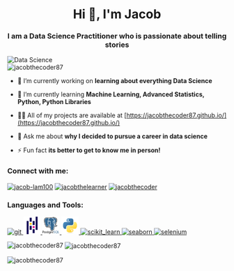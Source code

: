 <h1 align="center">Hi 👋, I'm Jacob</h1>
<h3 align="center">I am a Data Science Practitioner who is passionate about telling stories</h3>
<img align="right" alt="Data Science" width="518" src="https://media1.tenor.com/m/lvLaG5hPCncAAAAd/data-analysis.gif">

<p align="left"> <img src="https://komarev.com/ghpvc/?username=jacobthecoder87&label=Profile%20views&color=0e75b6&style=flat" alt="jacobthecoder87" /> </p>

- 🔭 I’m currently working on **learning about everything Data Science**

- 🌱 I’m currently learning **Machine Learning, Advanced Statistics, Python, Python Libraries**

- 👨‍💻 All of my projects are available at [https://jacobthecoder87.github.io/](https://jacobthecoder87.github.io/)

- 💬 Ask me about **why I decided to pursue a career in data science**

- ⚡ Fun fact **its better to get to know me in person!**

<h3 align="left">Connect with me:</h3>
<p align="left">
<a href="https://linkedin.com/in/jacob-lam100" target="blank"><img align="center" src="https://raw.githubusercontent.com/rahuldkjain/github-profile-readme-generator/master/src/images/icons/Social/linked-in-alt.svg" alt="jacob-lam100" height="30" width="40" /></a>
<a href="https://kaggle.com/jacobthelearner" target="blank"><img align="center" src="https://raw.githubusercontent.com/rahuldkjain/github-profile-readme-generator/master/src/images/icons/Social/kaggle.svg" alt="jacobthelearner" height="30" width="40" /></a>
<a href="https://www.leetcode.com/jacobthecoder" target="blank"><img align="center" src="https://raw.githubusercontent.com/rahuldkjain/github-profile-readme-generator/master/src/images/icons/Social/leet-code.svg" alt="jacobthecoder" height="30" width="40" /></a>
</p>

<h3 align="left">Languages and Tools:</h3>
<p align="left"> <a href="https://git-scm.com/" target="_blank" rel="noreferrer"> <img src="https://www.vectorlogo.zone/logos/git-scm/git-scm-icon.svg" alt="git" width="40" height="40"/> </a> <a href="https://pandas.pydata.org/" target="_blank" rel="noreferrer"> <img src="https://raw.githubusercontent.com/devicons/devicon/2ae2a900d2f041da66e950e4d48052658d850630/icons/pandas/pandas-original.svg" alt="pandas" width="40" height="40"/> </a> <a href="https://www.postgresql.org" target="_blank" rel="noreferrer"> <img src="https://raw.githubusercontent.com/devicons/devicon/master/icons/postgresql/postgresql-original-wordmark.svg" alt="postgresql" width="40" height="40"/> </a> <a href="https://www.python.org" target="_blank" rel="noreferrer"> <img src="https://raw.githubusercontent.com/devicons/devicon/master/icons/python/python-original.svg" alt="python" width="40" height="40"/> </a> <a href="https://scikit-learn.org/" target="_blank" rel="noreferrer"> <img src="https://upload.wikimedia.org/wikipedia/commons/0/05/Scikit_learn_logo_small.svg" alt="scikit_learn" width="40" height="40"/> </a> <a href="https://seaborn.pydata.org/" target="_blank" rel="noreferrer"> <img src="https://seaborn.pydata.org/_images/logo-mark-lightbg.svg" alt="seaborn" width="40" height="40"/> </a> <a href="https://www.selenium.dev" target="_blank" rel="noreferrer"> <img src="https://raw.githubusercontent.com/detain/svg-logos/780f25886640cef088af994181646db2f6b1a3f8/svg/selenium-logo.svg" alt="selenium" width="40" height="40"/> </a> </p>

<p><img align="left" src="https://github-readme-stats.vercel.app/api/top-langs?username=jacobthecoder87&show_icons=true&locale=en&layout=compact" alt="jacobthecoder87" /></p>

<p>&nbsp;<img align="center" src="https://github-readme-stats.vercel.app/api?username=jacobthecoder87&show_icons=true&locale=en" alt="jacobthecoder87" /></p>

<p><img align="center" src="https://github-readme-streak-stats.herokuapp.com/?user=jacobthecoder87&" alt="jacobthecoder87" /></p>

